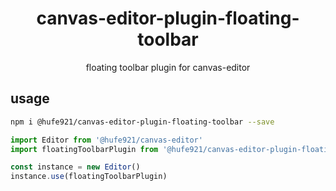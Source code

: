 <h1 align="center">canvas-editor-plugin-floating-toolbar</h1>

<p align="center">floating toolbar plugin for canvas-editor</p>

## usage

```bash
npm i @hufe921/canvas-editor-plugin-floating-toolbar --save
```

```javascript
import Editor from '@hufe921/canvas-editor'
import floatingToolbarPlugin from '@hufe921/canvas-editor-plugin-floating-toolbar'

const instance = new Editor()
instance.use(floatingToolbarPlugin)
```

